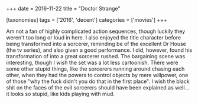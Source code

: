 +++
date = 2016-11-22
title = "Doctor Strange"

[taxonomies]
tags = ['2016', 'decent']
categories = ['movies']
+++

Am not a fan of highly complicated action sequences, though luckily they
weren\'t too long or loud in here. I also enjoyed the title character
before being transformed into a sorcerer, reminding be of the excellent
Dr House (the tv series), and also given a good performance. I did,
however, found his transformation of into a great sorcerer rushed. The
bargaining scene was interesting, though I wish the set was a lot less
cartoonish. There were some other stupid things, like the sorcerers
running around chasing each other, when they had the powers to control
objects by mere willpower, one of those \"why the fuck didn\'t you do
that in the first place\". I wish the black shit on the faces of the
evil sorcerers should have been explained as well\... it looks so
stupid, like kids playing with mud.
